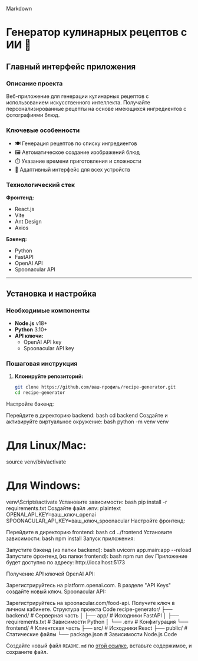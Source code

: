 
Markdown
# Генератор кулинарных рецептов с ИИ 🍳

## Главный интерфейс приложения

### Описание проекта
Веб-приложение для генерации кулинарных рецептов с использованием искусственного интеллекта. Получайте персонализированные рецепты на основе имеющихся ингредиентов с фотографиями блюд.

### Ключевые особенности
- 🍽️ Генерация рецептов по списку ингредиентов
- 🖼️ Автоматическое создание изображений блюд
- ⏱️ Указание времени приготовления и сложности
- 📱 Адаптивный интерфейс для всех устройств

### Технологический стек

**Фронтенд:**
- React.js
- Vite
- Ant Design
- Axios

**Бэкенд:**
- Python
- FastAPI
- OpenAI API
- Spoonacular API

---

## Установка и настройка

### Необходимые компоненты
- **Node.js** v18+
- **Python** 3.10+
- **API ключи:**
  - OpenAI API key
  - Spoonacular API key

### Пошаговая инструкция

1. **Клонируйте репозиторий:**
   ```bash
   git clone https://github.com/ваш-профиль/recipe-generator.git
   cd recipe-generator
Настройте бэкенд:

Перейдите в директорию backend:
bash
cd backend
Создайте и активируйте виртуальное окружение:
bash
python -m venv venv
# Для Linux/Mac:
source venv/bin/activate
# Для Windows:
venv\Scripts\activate
Установите зависимости:
bash
pip install -r requirements.txt
Создайте файл .env:
plaintext
OPENAI_API_KEY=ваш_ключ_openai
SPOONACULAR_API_KEY=ваш_ключ_spoonacular
Настройте фронтенд:

Перейдите в директорию frontend:
bash
cd ../frontend
Установите зависимости:
bash
npm install
Запуск приложения:

Запустите бэкенд (из папки backend):
bash
uvicorn app.main:app --reload
Запустите фронтенд (из папки frontend):
bash
npm run dev
Приложение будет доступно по адресу: http://localhost:5173

Получение API ключей
OpenAI API:

Зарегистрируйтесь на platform.openai.com.
В разделе "API Keys" создайте новый ключ.
Spoonacular API:

Зарегистрируйтесь на spoonacular.com/food-api.
Получите ключ в личном кабинете.
Структура проекта
Code
recipe-generator/
├── backend/               # Серверная часть
│   ├── app/               # Исходники FastAPI
│   ├── requirements.txt   # Зависимости Python
│   └── .env               # Конфигурация
└── frontend/              # Клиентская часть
    ├── src/               # Исходники React
    ├── public/            # Статические файлы
    └── package.json       # Зависимости Node.js
Code

Создайте новый файл `README.md` по [этой ссылке](https://github.com/1he0den/ai_pet_project/new/main?filename=README.md), вставьте содержимое, и сохраните файл.
